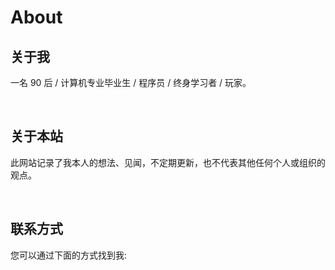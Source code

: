 # About


## 关于我
一名 90 后 / 计算机专业毕业生 / 程序员 / 终身学习者 / 玩家。

<br/>

## 关于本站
此网站记录了我本人的想法、见闻，不定期更新，也不代表其他任何个人或组织的观点。

<br/>

## 联系方式
您可以通过下面的方式找到我:
<p></p>
<center>
<div style="font-size:2.5rem">
    <a href="https://github.com/cache-tlb" title="GitHub" target="_blank" rel="noopener noreffer me"><i class="fab fa-github-alt fa-fw"></i></a>
    <a href="https://weibo.com/1632700364" title="微博" target="_blank" rel="noopener noreffer me"><i class="fab fa-weibo fa-fw"></i></a>
    <a href="https://steamcommunity.com/id/leo_bingo/" title="Steam" target="_blank" rel="noopener noreffer me"><i class="fab fa-steam fa-fw"></i></a>
    <a href="mailto:liub91,gmail" title="Email" rel=" me"><i class="far fa-envelope fa-fw"></i></a>
    <a href="/index.xml" title="RSS" target="_blank" rel="noopener noreffer me"><i class="fas fa-rss fa-fw"></i></a>
</div>
</center>
